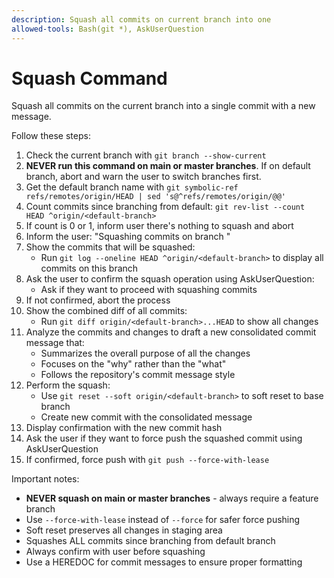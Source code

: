 ```yaml
---
description: Squash all commits on current branch into one
allowed-tools: Bash(git *), AskUserQuestion
---
```


# Squash Command

Squash all commits on the current branch into a single commit with a new message.

Follow these steps:
1. Check the current branch with `git branch --show-current`
2. **NEVER run this command on main or master branches**. If on default branch, abort and warn the user to switch branches first.
3. Get the default branch name with `git symbolic-ref refs/remotes/origin/HEAD | sed 's@^refs/remotes/origin/@@'`
4. Count commits since branching from default: `git rev-list --count HEAD ^origin/<default-branch>`
5. If count is 0 or 1, inform user there's nothing to squash and abort
6. Inform the user: "Squashing <count> commits on branch <branch-name>"
7. Show the commits that will be squashed:
   - Run `git log --oneline HEAD ^origin/<default-branch>` to display all commits on this branch
8. Ask the user to confirm the squash operation using AskUserQuestion:
   - Ask if they want to proceed with squashing <count> commits
9. If not confirmed, abort the process
10. Show the combined diff of all commits:
    - Run `git diff origin/<default-branch>...HEAD` to show all changes
11. Analyze the commits and changes to draft a new consolidated commit message that:
    - Summarizes the overall purpose of all the changes
    - Focuses on the "why" rather than the "what"
    - Follows the repository's commit message style
12. Perform the squash:
    - Use `git reset --soft origin/<default-branch>` to soft reset to base branch
    - Create new commit with the consolidated message
13. Display confirmation with the new commit hash
14. Ask the user if they want to force push the squashed commit using AskUserQuestion
15. If confirmed, force push with `git push --force-with-lease`

Important notes:
- **NEVER squash on main or master branches** - always require a feature branch
- Use `--force-with-lease` instead of `--force` for safer force pushing
- Soft reset preserves all changes in staging area
- Squashes ALL commits since branching from default branch
- Always confirm with user before squashing
- Use a HEREDOC for commit messages to ensure proper formatting
